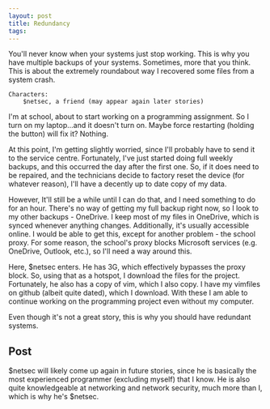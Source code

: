 ```yaml
---
layout: post
title: Redundancy
tags:
---
```


You'll never know when your systems just stop working. This is why you have
multiple backups of your systems. Sometimes, more that you think. This is about
the extremely roundabout way I recovered some files from a system crash.

<!--more-->

``` raw
Characters:
	$netsec, a friend (may appear again later stories)
```

I'm at school, about to start working on a programming assignment. So I turn on
my laptop...and it doesn't turn on. Maybe force restarting (holding the button)
will fix it? Nothing.

At this point, I'm getting slightly worried, since I'll probably have to send it
to the service centre. Fortunately, I've just started doing full weekly backups,
and this occurred the day after the first one. So, if it does need to be
repaired, and the technicians decide to factory reset the device (for whatever
reason), I'll have a decently up to date copy of my data.

However, It'll still be a while until I can do that, and I need something to do
for an hour. There's no way of getting my full backup right now, so I look to my
other backups - OneDrive. I keep most of my files in OneDrive, which is synced
whenever anything changes. Additionally, it's usually accessible online. I would
be able to get this, except for another problem - the school proxy. For some
reason, the school's proxy blocks Microsoft services (e.g. OneDrive, Outlook,
etc.), so I'll need a way around this.

Here, $netsec enters. He has 3G, which effectively bypasses the proxy block. So,
using that as a hotspot, I download the files for the project. Fortunately, he
also has a copy of vim, which I also copy. I have my vimfiles on github (albeit
quite dated), which I download. With these I am able to continue working on the
programming project even without my computer.

Even though it's not a great story, this is why you should have redundant systems.

## Post

$netsec will likely come up again in future stories, since he is basically the
most experienced programmer (excluding myself) that I know. He is also quite
knowledgeable at networking and network security, much more than I, which is why
he's $netsec.
